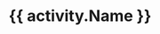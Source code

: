 ---
layout: "activity/page.html"
title: "{{ activity.Name }}"
pagination:
  data: activities
  size: 1
  alias: activity
permalink: "activities/{{ activity.Name | slugify }}/"
---